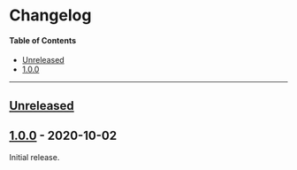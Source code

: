 # Changelog

#### Table of Contents
- [Unreleased](#unreleased)
- [1.0.0](#100---2020-10-02)

___

## [Unreleased][]

## [1.0.0][] - 2020-10-02
Initial release.

[unreleased]: https://github.com/TheQwertiest/foo_spotify/compare/v1.0.0...HEAD
[1.0.0]: https://github.com/TheQwertiest/foo_spotify/commits/master
